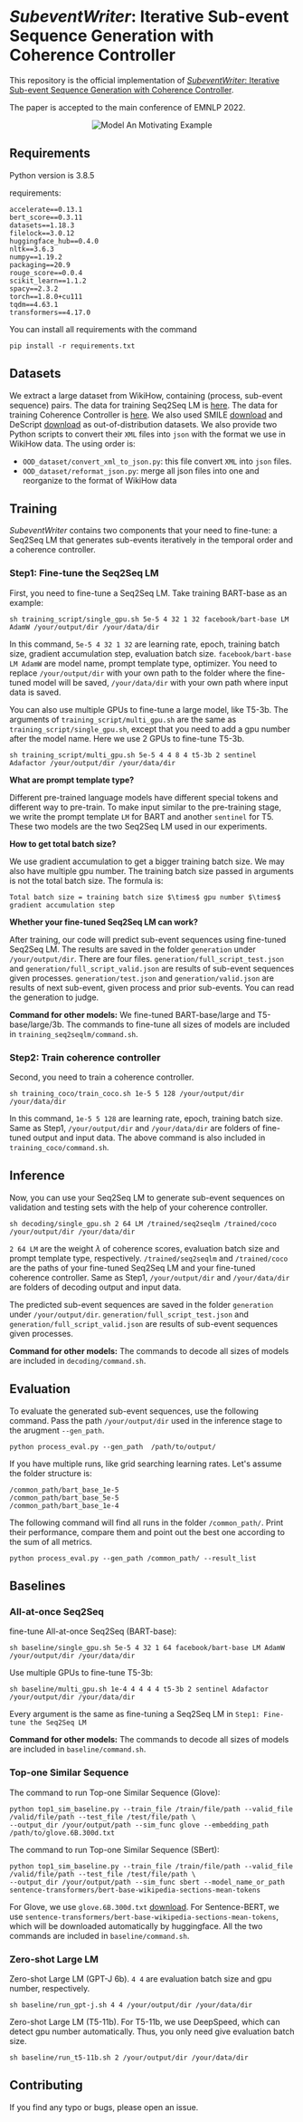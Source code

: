 # <em>SubeventWriter</em>: Iterative Sub-event Sequence Generation with Coherence Controller

This repository is the official implementation of 
[<em>SubeventWriter</em>: Iterative Sub-event Sequence Generation with Coherence Controller](https://arxiv.org/abs/#TODO). 

The paper is accepted to the main conference of EMNLP 2022.

<div align="center">
    <img src="event_pred_intro.jpg" alt="Model"/>
    <span>An Motivating Example</span>
</div>

## Requirements
Python version is 3.8.5

requirements:
```setup
accelerate==0.13.1
bert_score==0.3.11
datasets==1.18.3
filelock==3.0.12
huggingface_hub==0.4.0
nltk==3.6.3
numpy==1.19.2
packaging==20.9
rouge_score==0.0.4
scikit_learn==1.1.2
spacy==2.3.2
torch==1.8.0+cu111
tqdm==4.63.1
transformers==4.17.0
```
You can install all requirements with the command
```
pip install -r requirements.txt
```

## Datasets
We extract a large dataset from WikiHow, containing 
(process, sub-event sequence) pairs. 
The data for training Seq2Seq LM is 
[here](https://drive.google.com/drive/folders/1y7HLUZZucmc1lsgXN3m-6StKRi0an0D6?usp=sharing). 
The data for training Coherence Controller is 
[here](https://drive.google.com/drive/folders/1z2rEn59EDaU2oYpVm78DwAL1atqGhYgl?usp=sharing).
We also used SMILE 
[download](https://www.coli.uni-saarland.de/projects/smile/data/rkp_xml.zip) 
and DeScript [download](http://fedora.clarin-d.uni-saarland.de/sfb1102/index.html#descript) 
as out-of-distribution datasets.
We also provide two Python scripts to convert their `XML` files into `json` 
with the format we use in WikiHow data.
The using order is:
- `OOD_dataset/convert_xml_to_json.py`: this file convert `XML` into `json` files.
- `OOD_dataset/reformat_json.py`: merge all json files into one and reorganize to the format of WikiHow data


## Training
<em>SubeventWriter</em> contains two components that your need 
to fine-tune: a Seq2Seq LM that generates sub-events iteratively 
in the temporal order and a coherence controller.

### Step1: Fine-tune the Seq2Seq LM
First, you need to fine-tune a Seq2Seq LM.
Take training BART-base as an example:
```
sh training_script/single_gpu.sh 5e-5 4 32 1 32 facebook/bart-base LM AdamW /your/output/dir /your/data/dir
```
In this command, `5e-5 4 32 1 32` are learning rate, epoch, training batch size, 
gradient accumulation step, evaluation batch size. `facebook/bart-base LM AdamW`
are model name, prompt template type, optimizer.
You need to replace `/your/output/dir` with your own path to the folder 
where the fine-tuned model will be saved, `/your/data/dir` with your
own path where input data is saved.

You can also use multiple GPUs to fine-tune a large model, like T5-3b.
The arguments of `training_script/multi_gpu.sh` are the same as 
`training_script/single_gpu.sh`, except that you need to add a
gpu number after the model name. Here we use 2 GPUs to fine-tune
T5-3b.
```
sh training_script/multi_gpu.sh 5e-5 4 4 8 4 t5-3b 2 sentinel Adafactor /your/output/dir /your/data/dir
```

__What are prompt template type?__

Different pre-trained language models have different special tokens 
and different way to pre-train. To make input similar to the pre-training stage,
we write the prompt template `LM` for
BART and another `sentinel` for T5. These two models are the two 
Seq2Seq LM used in our experiments.

__How to get total batch size?__

We use gradient accumulation to get a bigger training batch size.
We may also have multiple gpu number.
The training batch size passed in arguments is not the total batch 
size. The formula is:
```
Total batch size = training batch size $\times$ gpu number $\times$
gradient accumulation step
```

__Whether your fine-tuned Seq2Seq LM can work?__

After training, our code will predict sub-event sequences using 
fine-tuned Seq2Seq LM. The results are saved in the folder `generation`
under `/your/output/dir`. There are four files. `generation/full_script_test.json`
and `generation/full_script_valid.json` are results of sub-event sequences given processes.
`generation/test.json` and `generation/valid.json` are results of next sub-event, given
process and prior sub-events. You can read the generation to judge.

__Command for other models:__
We fine-tuned BART-base/large and T5-base/large/3b. The commands to
fine-tune all sizes of models are included in `training_seq2seqlm/command.sh`.

### Step2: Train coherence controller
Second, you need to train a coherence controller. 
```
sh training_coco/train_coco.sh 1e-5 5 128 /your/output/dir /your/data/dir
```
In this command, `1e-5 5 128` are learning rate, epoch, training
batch size. Same as Step1, `/your/output/dir` and `/your/data/dir`
are folders of fine-tuned output and input data. The above command is also
included in `training_coco/command.sh`.

## Inference
Now, you can use your Seq2Seq LM to generate sub-event sequences
on validation and testing sets with the help of your coherence 
controller.
```
sh decoding/single_gpu.sh 2 64 LM /trained/seq2seqlm /trained/coco /your/output/dir /your/data/dir
```
`2 64 LM` are the weight $\lambda$ of coherence scores,
evaluation batch size and prompt template type, respectively.
`/trained/seq2seqlm` and `/trained/coco` are the paths of your
fine-tuned Seq2Seq LM and your fine-tuned coherence controller.
Same as Step1, `/your/output/dir` and `/your/data/dir` are folders 
of decoding output and input data. 

The predicted sub-event sequences are saved in the folder `generation`
under `/your/output/dir`. `generation/full_script_test.json`
and `generation/full_script_valid.json` are results of sub-event sequences 
given processes.

__Command for other models:__
The commands to decode all sizes of models are included in 
`decoding/command.sh`.

## Evaluation
To evaluate the generated sub-event sequences, use the following
command. Pass the path `/your/output/dir` used in the inference stage
to the arugment `--gen_path`.

```
python process_eval.py --gen_path  /path/to/output/
```
If you have multiple runs, like grid searching learning rates.
Let's assume the folder structure is:
```
/common_path/bart_base_1e-5
/common_path/bart_base_5e-5
/common_path/bart_base_1e-4
```
The following command will find all runs in the folder `/common_path/`.
Print their performance, compare them and point out the best one according to the 
sum of 
all metrics.
```
python process_eval.py --gen_path /common_path/ --result_list
```

## Baselines
### All-at-once Seq2Seq
fine-tune All-at-once Seq2Seq (BART-base):
```
sh baseline/single_gpu.sh 5e-5 4 32 1 64 facebook/bart-base LM AdamW /your/output/dir /your/data/dir
```
Use multiple GPUs to fine-tune T5-3b:
```
sh baseline/multi_gpu.sh 1e-4 4 4 4 4 t5-3b 2 sentinel Adafactor /your/output/dir /your/data/dir
```
Every argument is the same as fine-tuning a Seq2Seq LM in
`Step1: Fine-tune the Seq2Seq LM`

__Command for other models:__
The commands to decode all sizes of models are included in 
`baseline/command.sh`.


### Top-one Similar Sequence
The command to run Top-one Similar Sequence (Glove):
```
python top1_sim_baseline.py --train_file /train/file/path --valid_file /valid/file/path --test_file /test/file/path \
--output_dir /your/output/path --sim_func glove --embedding_path /path/to/glove.6B.300d.txt
```
The command to run Top-one Similar Sequence (SBert):
```
python top1_sim_baseline.py --train_file /train/file/path --valid_file /valid/file/path --test_file /test/file/path \
--output_dir /your/output/path --sim_func sbert --model_name_or_path sentence-transformers/bert-base-wikipedia-sections-mean-tokens
```
For Glove, we use `glove.6B.300d.txt` [download](https://nlp.stanford.edu/projects/glove/).
For Sentence-BERT, we use
`sentence-transformers/bert-base-wikipedia-sections-mean-tokens`, which
will be downloaded automatically by huggingface.
All the two commands are included in `baseline/command.sh`.

### Zero-shot Large LM
Zero-shot Large LM (GPT-J 6b). `4 4` are evaluation batch size and
gpu number, respectively.
```
sh baseline/run_gpt-j.sh 4 4 /your/output/dir /your/data/dir
```
Zero-shot Large LM (T5-11b). For T5-11b, we use DeepSpeed, which can
detect gpu number automatically. Thus, you only need give evaluation
batch size.
```
sh baseline/run_t5-11b.sh 2 /your/output/dir /your/data/dir
```


## Contributing
If you find any typo or bugs, please open an issue.